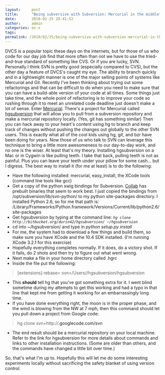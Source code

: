 ```yaml
---
layout:     post
title:      "Being subversive with Subversion: Mercurial in the middle"
date:       2010-02-25 20:41:52
author:     admin
categories: os-x
tags:  
permalink: /2010/02/25/being-subversive-with-subversion-mercurial-in-the-middle/
---
```

DVCS is a popular topic these days on the internets, but for those of us who code for our day job find that more often than not we have to use the tried-and-true standard of something like CVS. Or if you are lucky, SVN. Personally I think SVN is pretty good (especially compared to CVS), but the other day a feature of DVCS's caught my eye. The ability to branch quickly and in a lightweight manner is one of the major selling points of systems like Mercurial and Git. Recently I've been thinking about trying out some refactorings and that can be difficult to do when you need to make sure that you can have a build-able version of your code at all times. Some things just take time, and the whole point of refactoring is to improve your code so rushing through it to meet an unrelated code deadline just doesn't make a lot of sense. Enter [Mercurial](http://mercurial.selenic.com). There's a project for Mercurial called [hgsubversion](http://mercurial.selenic.com/wiki/HgSubversion) that will allow you to pull from a subversion repository and make a mercurial repository locally. (Yes, git has something similar) Then you can hack away to your heart's content using hg to branch and keep track of changes without pushing the changes out globally to the other SVN users. This is exactly what all of the cool kids using hg, git, and bzr have been doing for years. Now those of us who talk to SVN can leverage this technique to bring a little more awesomeness to our day-to-day work, and no one is the wiser. At least that's my theory. Installing hgsubversion on a Mac or in Cygwin is like pulling teeth. I take that back, pulling teeth is not as painful. Plus you can leave your teeth under your pillow for some cash... but I digress. The best way to install it (for me at least) is to do the following: 

  * Have the following installed: mercurial, easy_install, the XCode tools (command line tools like gcc)
  * Get a copy of the python swig bindings for Subversion. [Collab](http://www.collab.net/downloads/community/) has prebuilt binaries that seem to work best. I just copied the bindings from /opt/subversion/lib/svn-python/ to my python site-packages directory. I installed Python 2.6, so for me that path is: /Library/Frameworks/Python.framework/Versions/Current/lib/python2.6/site-packages
  * Get hgsubversion by typing at the command line: _`hg clone http://bitbucket.org/durin42/hgsubversion/ ~/hgsubversion`_
  * cd into ~/hgsubversion/ and type in _python setup.py install_
  * For me, the system had to download a few things and build them, so make sure you have XCode and the 10.4 SDK installed. (I'm running XCode 3.2.1 for this exercise)
  * Hopefully everything completes normally. If it does, do a victory shot. If it fails, do 2 shots and then try to figure out what went wrong.
  * Next make a file in your home directory called .hgrc
  * Inside the file put the following:



> [extensions] rebase= svn=/Users/<YOUR USERNAME>/hgsubversion/hgsubversion

  * This **should** tell hg that you've got something extra for it. I went blind sometime during my attempts to get this working and had a typo in that line that kept me from getting it working for an embarrassingly long time.
  * If you have done everything right, the moon is in the proper phase, and the wind is blowing from the NW at 7 mph, then this command should let you pull down a project from Google code:



> hg clone svn+http://<A PROJECT OF YOUR CHOICE>.googlecode.com/svn <WHATEVER DIR>

  * The end result should be a mercurial repository on your local machine. Refer to the link for hgsubversion for more details about commands and links to other installation instructions. (Some are older than others, and the commands have changed a little bit over time.)

So, that's what I'm up to. Hopefully this will let me do some interesting experiments locally without sacrificing the safety blanket of using version control.
